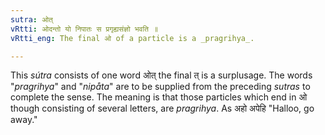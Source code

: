 ```yaml
---
sutra: ओत्
vRtti: ओदन्तो यो निपातः स प्रगृह्यसंज्ञो भवति ॥
vRtti_eng: The final ओ of a particle is a _pragrihya_.

---
```

This _sútra_ consists of one word ओत् the final त् is a surplusage. The words "_pragrihya_" and "_nipåta_" are to be supplied from the preceding _sutras_ to complete the sense. The meaning is that those particles which end in ओ though consisting of several letters, are _pragrihya_. As अहो अपेहि "Halloo, go away."
